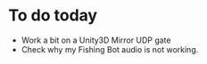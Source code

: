 # To do today
- Work a bit on a Unity3D Mirror UDP gate
- Check why my Fishing Bot audio is not working.
